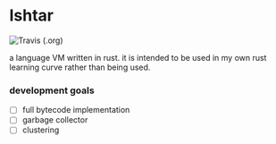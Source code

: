 # Ishtar
![Travis (.org)](https://img.shields.io/travis/hoomanist/ishtar)


a language VM written in rust. it is intended to be used in my own rust learning curve rather than being used.

### development goals

- [ ] full bytecode implementation
- [ ] garbage collector
- [ ] clustering
